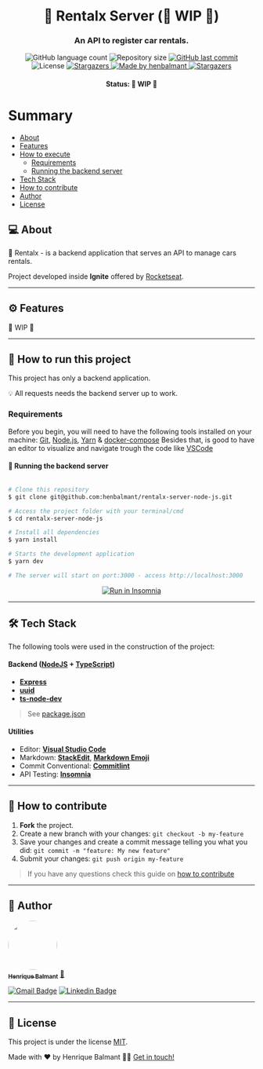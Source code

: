 

<h1 align="center">
     🚗 Rentalx Server (🚧 WIP 🚧)
</h1>

<h3 align="center">
    An API to register car rentals.
</h3>

<p align="center">
  <img alt="GitHub language count" src="https://img.shields.io/github/languages/count/henbalmant/rentalx-server-node-js?color=%2304D361">

  <img alt="Repository size" src="https://img.shields.io/github/repo-size/henbalmant/rentalx-server-node-js">
  
  <a href="https://github.com/henbalmant/rentalx-server-node-js/commits/master">
    <img alt="GitHub last commit" src="https://img.shields.io/github/last-commit/henbalmant/rentalx-server-node-js">
  </a>
    
   <img alt="License" src="https://img.shields.io/badge/license-MIT-brightgreen">
   <a href="https://github.com/henbalmant/rentalx-server-node-js/stargazers">
    <img alt="Stargazers" src="https://img.shields.io/github/stars/henbalmant/rentalx-server-node-js?style=social">
  </a>

  <a href="https://batcave.dev.br">
    <img alt="Made by henbalmant" src="https://img.shields.io/badge/made%20by-henbalmant-%237519C1">
  </a>
  
  <a href="https://batcave.dev.br/">
    <img alt="Stargazers" src="https://img.shields.io/badge/Batcave-Community-%237159c1?style=flat&logo=ghost">
    </a>
  
 
</p>

<h4 align="center">
	Status: 🚧 WIP 🚧
</h4>

Summary
=================
<!--ts-->
   * [About](#-about)
   * [Features](#%EF%B8%8F-features)
   * [How to execute](#-how-to-run-this-project)
     * [Requirements](#requirements)
     * [Running the backend server](#-running-the-backend-server)
   * [Tech Stack](#-tech-stack)
   * [How to contribute](#-how-to-contribute)
   * [Author](#-author)
   * [License](#-license)
<!--te-->


## 💻 About

🚗 Rentalx - is a backend application that serves an API to manage cars rentals.

Project developed inside **Ignite** offered by [Rocketseat](https://rocketseat.com.br/).

---

## ⚙️ Features

🚧 WIP 🚧

---

## 🚀 How to run this project

This project has only a backend application.

💡 All requests needs the backend server up to work.

### Requirements

Before you begin, you will need to have the following tools installed on your machine:
[Git](https://git-scm.com), [Node.js](https://nodejs.org/en/), [Yarn](https://yarnpkg.com/getting-started/install) & [docker-compose](https://docs.docker.com/compose/install/)
Besides that, is good to have an editor to visualize and navigate trough the code like [VSCode](https://code.visualstudio.com/)

#### 🎲 Running the backend server

```bash

# Clone this repository
$ git clone git@github.com:henbalmant/rentalx-server-node-js.git

# Access the project folder with your terminal/cmd
$ cd rentalx-server-node-js

# Install all dependencies
$ yarn install

# Starts the development application
$ yarn dev

# The server will start on port:3000 - access http://localhost:3000 

```
<p align="center">
  <a href="#" target="_blank"><img src="https://insomnia.rest/images/run.svg" alt="Run in Insomnia"></a>
</p>


---

## 🛠 Tech Stack

The following tools were used in the construction of the project:

#### [](https://github.com/tgmarinho/Ecoleta#server-nodejs--typescript)**Backend**  ([NodeJS](https://nodejs.org/en/)  +  [TypeScript](https://www.typescriptlang.org/))

-   **[Express](https://expressjs.com/)**
-   **[uuid](https://www.npmjs.com/package/uuid)**
-   **[ts-node-dev](https://github.com/TypeStrong/ts-node)**

> See  [package.json](https://github.com/henbalmant/rentalx-server-node-js/blob/master/package.json)

#### [](https://github.com/tgmarinho/Ecoleta#utilit%C3%A1rios)**Utilities**

-   Editor:  **[Visual Studio Code](https://code.visualstudio.com/)**
-   Markdown:  **[StackEdit](https://stackedit.io/)**,  **[Markdown Emoji](https://gist.github.com/rxaviers/7360908)**
-   Commit Conventional:  **[Commitlint](https://github.com/conventional-changelog/commitlint)**
-   API Testing:  **[Insomnia](https://insomnia.rest/)**

---

## 💪 How to contribute

1. **Fork** the project.
2. Create a new branch with your changes: `git checkout -b my-feature`
3. Save your changes and create a commit message telling you what you did: `git commit -m "feature: My new feature"`
4. Submit your changes: `git push origin my-feature`
> If you have any questions check this guide on [how to contribute](./CONTRIBUTING.md)

---

## 🦸 Author

<a href="https://batcave.dev.br/author/henbalmant/">
 <img style="border-radius: 50%;" src="https://avatars.githubusercontent.com/u/20211646?v=4" width="100px;" alt=""/>
 <br />
 <sub><b>Henrique Balmant</b></sub></a> <a href="https://batcave.dev.br/author/henbalmant/" title="Batcave">🚀</a>
 <br />

[![Gmail Badge](https://img.shields.io/badge/-henrique.balmant@gmail.com-c14438?style=flat-square&logo=Gmail&logoColor=white&link=mailto:henrique.balmant@gmail.com)](mailto:henrique.balmant@gmail.com)
[![Linkedin Badge](https://img.shields.io/badge/-Henrique%20Balmant-blue?style=flat-square&logo=Linkedin&logoColor=white&link=https://www.linkedin.com/in/henrique-balmant/)](https://www.linkedin.com/in/henrique-balmant/)

---

## 📝 License

This project is under the license [MIT](./LICENSE).

Made with ❤️ by Henrique Balmant 👋🏽 [Get in touch!](https://www.linkedin.com/in/henrique-balmant/)
